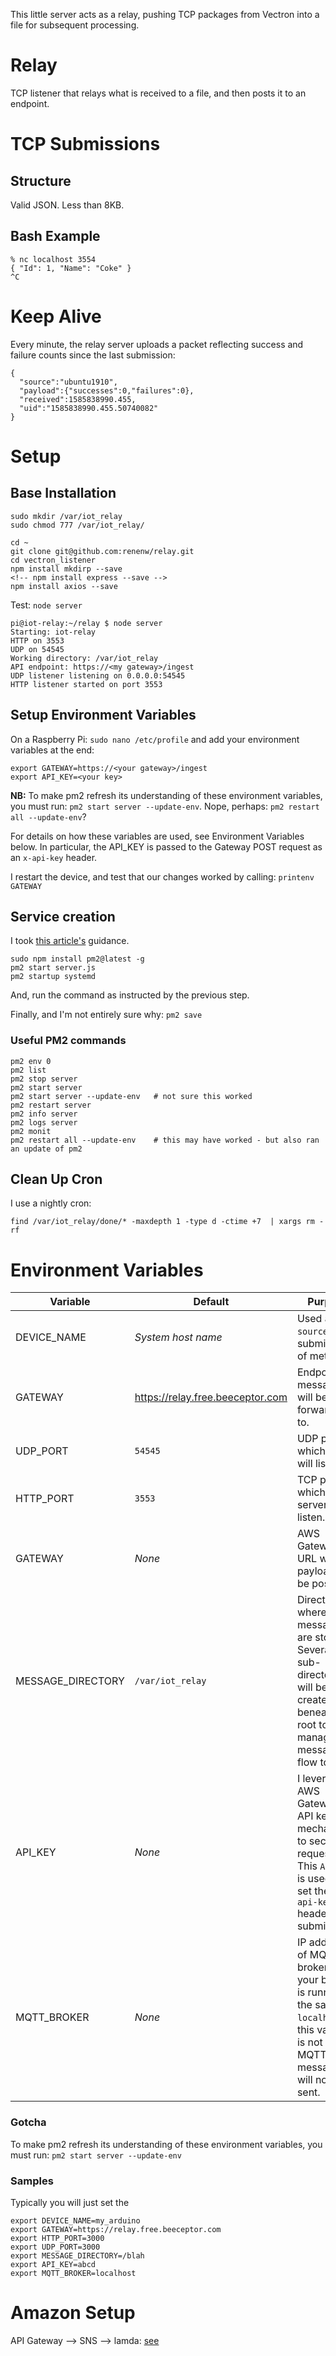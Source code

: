 
This little server acts as a relay, pushing TCP packages from Vectron into a file for subsequent processing.

# Relay

TCP listener that relays what is received to a file, and then posts it to an endpoint.

# TCP Submissions

## Structure

Valid JSON. Less than 8KB.


## Bash Example
```
% nc localhost 3554
{ "Id": 1, "Name": "Coke" }
^C
```
# Keep Alive
Every minute, the relay server uploads a packet reflecting success and failure counts since the last submission:
```
{
  "source":"ubuntu1910",
  "payload":{"successes":0,"failures":0},
  "received":1585838990.455,
  "uid":"1585838990.455.50740082"
}
```


# Setup
## Base Installation
```
sudo mkdir /var/iot_relay
sudo chmod 777 /var/iot_relay/

cd ~
git clone git@github.com:renenw/relay.git
cd vectron_listener
npm install mkdirp --save
<!-- npm install express --save -->
npm install axios --save

```
Test: `node server`
```
pi@iot-relay:~/relay $ node server
Starting: iot-relay
HTTP on 3553
UDP on 54545
Working directory: /var/iot_relay
API endpoint: https://<my gateway>/ingest
UDP listener listening on 0.0.0.0:54545
HTTP listener started on port 3553
```

## Setup Environment Variables
On a Raspberry Pi: `sudo nano /etc/profile` and add your environment variables at the end:
```
export GATEWAY=https://<your gateway>/ingest
export API_KEY=<your key>
```

**NB:** To make pm2 refresh its understanding of these environment variables, you must run: `pm2 start server --update-env`. Nope, perhaps: `pm2 restart all --update-env`?

For details on how these variables are used, see Environment Variables below. In particular,  the API_KEY is passed to the Gateway POST request as an `x-api-key` header.

I restart the device, and test that our changes worked by calling: `printenv GATEWAY`

## Service creation

I took [this article's](https://www.digitalocean.com/community/tutorials/how-to-set-up-a-node-js-application-for-production-on-ubuntu-18-04) guidance.
```
sudo npm install pm2@latest -g
pm2 start server.js
pm2 startup systemd
```
And, run the command as instructed by the previous step.

Finally, and I'm not entirely sure why: `pm2 save`

### Useful PM2 commands

```
pm2 env 0
pm2 list
pm2 stop server
pm2 start server
pm2 start server --update-env   # not sure this worked
pm2 restart server
pm2 info server
pm2 logs server
pm2 monit
pm2 restart all --update-env    # this may have worked - but also ran an update of pm2
```

## Clean Up Cron
I use a nightly cron:

`find /var/iot_relay/done/* -maxdepth 1 -type d -ctime +7  | xargs rm -rf`
# Environment Variables

|Variable|Default|Purpose|
|-|-|-|
|DEVICE_NAME|*System host name*|Used as the `source` in the submission of metrics.|
|GATEWAY|https://relay.free.beeceptor.com|Endpoint messages will be forwarded to.|
|UDP_PORT|`54545`|UDP port on which server will listen.|
|HTTP_PORT|`3553`|TCP port on which HTTP server will listen.|
|GATEWAY|*None*|AWS Gateway URL where payloads will be posted.|
|MESSAGE_DIRECTORY|`/var/iot_relay`|Directory where messages are stored. Several sub-directories will be created beneath this root to manage message flow to AWS.|
|API_KEY|*None*|I leverage AWS Gateway's API key mechanism to secure requests. This `API_KEY` is used to set the `x-api-key` header on submissions.|
|MQTT_BROKER|*None*|IP address of MQTT broker. If your broker is running on the same Pi, `localhost`. If this variable is not set, MQTT messages will not be sent.|
### Gotcha
To make pm2 refresh its understanding of these environment variables, you must run: `pm2 start server --update-env`

### Samples
Typically you will just set the 
```
export DEVICE_NAME=my_arduino
export GATEWAY=https://relay.free.beeceptor.com
export HTTP_PORT=3000
export UDP_PORT=3000
export MESSAGE_DIRECTORY=/blah
export API_KEY=abcd
export MQTT_BROKER=localhost
```
# Amazon Setup
API Gateway --> SNS --> lamda: [see](https://www.alexdebrie.com/posts/aws-api-gateway-service-proxy/)
